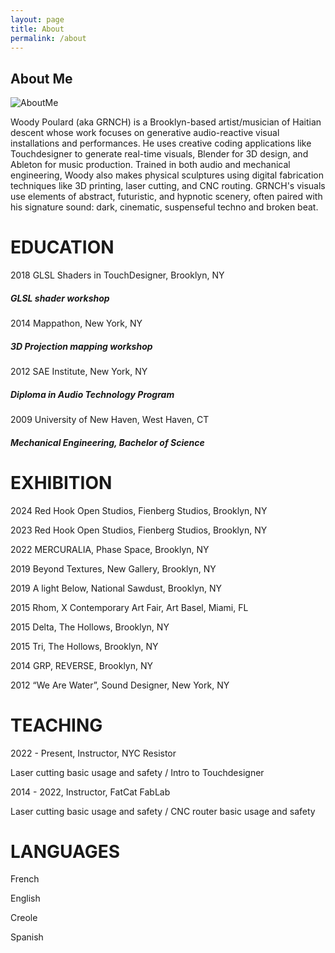 ```yaml
---
layout: page
title: About
permalink: /about
---
```


## About Me


![AboutMe](https://raw.githubusercontent.com/grinchdubs/grnch.xyz/refs/heads/main/assets/img/about/AboutMe.jpg)

Woody Poulard (aka GRNCH) is a Brooklyn-based artist/musician of Haitian descent whose work focuses on generative audio-reactive visual installations and performances. He uses creative coding applications like Touchdesigner to generate real-time visuals, Blender for 3D design, and Ableton for music production. Trained in both audio and mechanical engineering, Woody also makes physical sculptures using digital fabrication techniques like 3D printing, laser cutting, and CNC routing. GRNCH's visuals use elements of abstract, futuristic, and hypnotic scenery, often paired with his signature sound: dark, cinematic, suspenseful techno and broken beat.

# EDUCATION

2018 GLSL Shaders in TouchDesigner, Brooklyn, NY

##### GLSL shader workshop

2014 Mappathon, New York, NY

##### 3D Projection mapping workshop

2012 SAE Institute, New York, NY

##### Diploma in Audio Technology Program

2009 University of New Haven, West Haven, CT

##### Mechanical Engineering, Bachelor of Science

# EXHIBITION

2024 Red Hook Open Studios, Fienberg Studios, Brooklyn, NY

2023 Red Hook Open Studios, Fienberg Studios, Brooklyn, NY

2022 MERCURALIA, Phase Space, Brooklyn, NY

2019 Beyond Textures, New Gallery, Brooklyn, NY

2019 A light Below, National Sawdust, Brooklyn, NY

2015 Rhom, X Contemporary Art Fair, Art Basel, Miami, FL

2015 Delta, The Hollows, Brooklyn, NY

2015 Tri, The Hollows, Brooklyn, NY

2014 GRP, REVERSE, Brooklyn, NY

2012 “We Are Water”, Sound Designer, New York, NY  

# TEACHING

2022 - Present, Instructor, NYC Resistor

Laser cutting basic usage and safety / Intro to Touchdesigner

2014 - 2022, Instructor, FatCat FabLab

Laser cutting basic usage and safety / CNC router basic usage and safety

# LANGUAGES

French

English

Creole

Spanish

